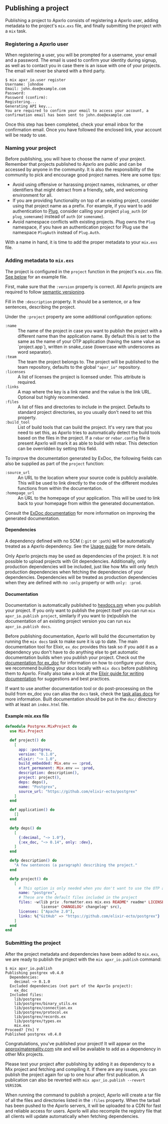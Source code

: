 ## Publishing a project

Publishing a project to ApxrIo consists of registering a ApxrIo user, adding metadata to the project's `mix.exs` file, and finally submitting the project with a `mix` task.

### Registering a ApxrIo user

When registering a user, you will be prompted for a username, your email and a password. The email is used to confirm your identity during signup, as well as to contact you in case there is an issue with one of your projects. The email will never be shared with a third party.

```nohighlight
$ mix apxr_io.user register
Username: johndoe
Email: john.doe@example.com
Password:
Password (confirm):
Registering...
Generating API key...
You are required to confirm your email to access your account, a confirmation email has been sent to john.doe@example.com
```

Once this step has been completed, check your email inbox for the confirmation email. Once you have followed the enclosed link, your account will be ready to use.

### Naming your project

Before publishing, you will have to choose the name of your project. Remember that projects published to ApxrIo are public and can be accessed by anyone in the community. It is also the responsibility of the community to pick and encourage good project names. Here are some tips:

  * Avoid using offensive or harassing project names, nicknames, or other identifiers that might detract from a friendly, safe, and welcoming environment for all.
  * If you are providing functionality on top of an existing project, consider using that project name as a prefix. For example, if you want to add authentication to [Plug](https://github.com/elixir-lang/plug), consider calling your project `plug_auth` (or `plug_somename`) instead of `auth` (or `somename`).
  * Avoid namespace conflicts with existing projects. Plug owns the `Plug` namespace, if you have an authentication project for Plug use the namespace `PlugAuth` instead of `Plug.Auth`.

With a name in hand, it is time to add the proper metadata to your `mix.exs` file.

### Adding metadata to `mix.exs`

The project is configured in the `project` function in the project's `mix.exs` file. [See below](#example-mix-exs-file) for an example file.

First, make sure that the `:version` property is correct. All ApxrIo projects are required to follow [semantic versioning](http://semver.org/).

Fill in the `:description` property. It should be a sentence, or a few sentences, describing the project.

Under the `:project` property are some additional configuration options:

<dl class="dl-horizontal">
  <dt><code>:name</code></dt>
  <dd>The name of the project in case you want to publish the project with a different name than the application name. By default this is set to the same as the name of your OTP application (having the same value as `project.app`), written in snake_case (lowercase with underscores as word separator).</dd>
  <dt><code>:team</code></dt>
  <dd>The team the project belongs to. The project will be published to the team repository, defaults to the global <code>"apxr_io"</code> repository.</dd>
  <dt><code>:licenses</code></dt>
  <dd>A list of licenses the project is licensed under. This attribute is required.</dd>
  <dt><code>:links</code></dt>
  <dd>A map where the key is a link name and the value is the link URL. Optional but highly recommended.</dd>
  <dt><code>:files</code></dt>
  <dd>A list of files and directories to include in the project. Defaults to standard project directories, so you usually don't need to set this property.</dd>
  <dt><code>:build_tool</code></dt>
  <dd>List of build tools that can build the project. It's very rare that you need to set this, as ApxrIo tries to automatically detect the build tools based on the files in the project. If a <code>rebar</code> or <code>rebar.config</code> file is present ApxrIo will mark it as able to build with rebar. This detection can be overridden by setting this field.</dd>
</dl>

To improve the documentation generated by ExDoc, the following fields can also be supplied as part of the `project` function:

<dl class="dl-horizontal">
  <dt><code>:source_url</code></dt>
  <dd>An URL to the location where your source code is publicly available. This will be used to link directly to the code of the different modules functions from within the documentation.</dd>
  <dt><code>:homepage_url</code></dt>
  <dd>An URL to the homepage of your application. This will be used to link back to your homepage from within the generated documentation.</dd>
</dl>

Consult the [ExDoc documentation](https://github.com/elixir-lang/ex_doc#using-exdoc-with-mix) for more information on improving the generated documentation.

#### Dependencies

A dependency defined with no SCM (`:git` or `:path`) will be automatically treated as a ApxrIo dependency. See the [Usage guide](/docs/usage) for more details.

Only ApxrIo projects may be used as dependencies of the project. It is not possible to upload projects with Git dependencies. Additionally, only production dependencies will be included, just like how Mix will only fetch production dependencies when fetching the dependencies of your dependencies. Dependencies will be treated as production dependencies when they are defined with no `:only` property or with `only: :prod`.

<a id="example-mix-exs-file"></a>

#### Documentation

Documentation is automatically published to [hexdocs.pm](https://hexdocs.pm) when you publish your project. If you only want to publish the project itself you can run `mix apxr_io.publish project`, similarly if you want to (re)publish the documentation of an existing project version you can run `mix apxr_io.publish docs`.

Before publishing documentation, ApxrIo will build the documentation by running the `mix docs` task to make sure it is up to date. The main documentation tool for Elixir, `ex_doc` provides this task so if you add it as a dependency you don't have to do anything else to get automatic documentation builds when you publish your project. Check out the [documentation for ex_doc](https://hexdocs.pm/ex_doc/readme.html) for information on how to configure your docs, we recommend building your docs locally with `mix docs` before publishing them to ApxrIo. Finally also take a look at the [Elixir guide for writing documentation](https://hexdocs.pm/elixir/writing-documentation.html) for suggestions and best practices.

If want to use another documentation tool or do post-processing on the build from ex_doc you can alias the `docs` task, check the [task alias docs](https://hexdocs.pm/mix/Mix.html#module-aliases) for more information. Built documentation should be put in the `doc/` directory with at least an `index.html` file.

#### Example mix.exs file

```elixir
defmodule Postgrex.MixProject do
  use Mix.Project

  def project() do
    [
      app: :postgrex,
      version: "0.1.0",
      elixir: "~> 1.0",
      build_embedded: Mix.env == :prod,
      start_permanent: Mix.env == :prod,
      description: description(),
      project: project(),
      deps: deps(),
      name: "Postgrex",
      source_url: "https://github.com/elixir-ecto/postgrex"
    ]
  end

  def application() do
    []
  end

  defp deps() do
    [
      {:decimal, "~> 1.0"},
      {:ex_doc, "~> 0.14", only: :dev},
    ]
  end

  defp description() do
    "A few sentences (a paragraph) describing the project."
  end

  defp project() do
    [
      # This option is only needed when you don't want to use the OTP application name
      name: "postgrex",
      # These are the default files included in the project
      files: ~w(lib priv .formatter.exs mix.exs README* readme* LICENSE*
                license* CHANGELOG* changelog* src),
      licenses: ["Apache 2.0"],
      links: %{"GitHub" => "https://github.com/elixir-ecto/postgrex"}
    ]
  end
end
```

### Submitting the project

After the project metadata and dependencies have been added to `mix.exs`, we are ready to publish the project with the `mix apxr_io.publish` command:

```nohighlight
$ mix apxr_io.publish
Publishing postgrex v0.4.0
  Dependencies:
    decimal ~> 0.1.0
  Excluded dependencies (not part of the ApxrIo project):
    ex_doc
  Included files:
    lib/postgrex
    lib/postgrex/binary_utils.ex
    lib/postgrex/connection.ex
    lib/postgrex/protocol.ex
    lib/postgrex/records.ex
    lib/postgrex/types.ex
    mix.exs
Proceed? [Yn] Y
Published postgrex v0.4.0
```

Congratulations, you've published your project! It will appear on the [approximatereality.com](https://approximatereality.com/) site and will be available to add as a dependency in other Mix projects.

Please test your project after publishing by adding it as dependency to a Mix project and fetching and compiling it. If there are any issues, you can publish the project again for up to one hour after first publication. A publication can also be reverted with `mix apxr_io.publish --revert VERSION`.

When running the command to publish a project, ApxrIo will create a tar file of all the files and directories listed in the `:files` property. When the tarball has been pushed to the ApxrIo servers, it will be uploaded to a CDN for fast and reliable access for users. ApxrIo will also recompile the registry file that all clients will update automatically when fetching dependencies.
